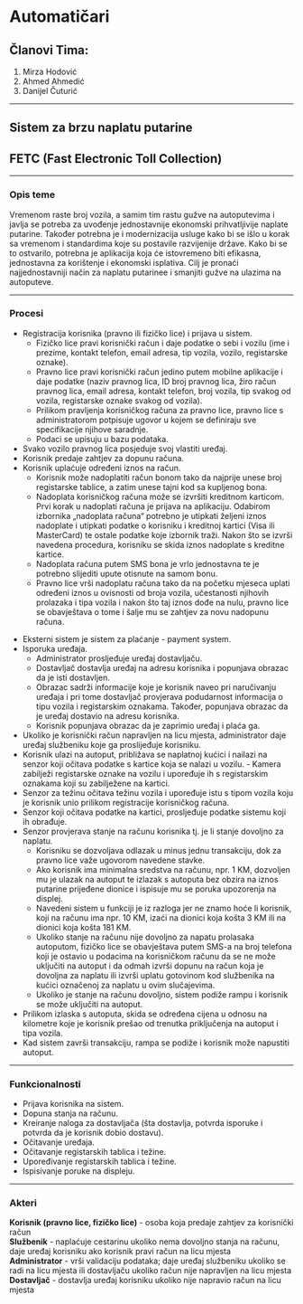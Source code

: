 # Automatičari
## Članovi Tima:

1. Mirza Hodović
2. Ahmed Ahmedić
3. Danijel Čuturić
---
## Sistem za brzu naplatu putarine  
## FETC (Fast Electronic Toll Collection)  
---
### Opis teme
Vremenom raste broj vozila, a samim tim rastu gužve na autoputevima i javlja se potreba za uvođenje jednostavnije ekonomski prihvatljivije naplate putarine. Također potrebna je i modernizacija usluge kako bi se išlo u korak sa vremenom i standardima koje su postavile razvijenije države. Kako bi se to ostvarilo, potrebna je aplikacija koja će istovremeno biti efikasna, jednostavna za korištenje i ekonomski isplativa. Cilj je pronaći najjednostavniji način za naplatu putarinee i smanjiti gužve na ulazima na autoputeve.

---
### Procesi

* Registracija korisnika (pravno ili fizičko lice) i prijava u sistem.  
  * Fizičko lice pravi korisnički račun i daje podatke o sebi i vozilu (ime i prezime, kontakt telefon, email adresa, tip vozila, vozilo, registarske oznake).
  * Pravno lice pravi korisnički račun jedino putem mobilne aplikacije i daje podatke (naziv pravnog lica, ID broj pravnog lica, žiro račun pravnog lica, email adresa, kontakt telefon, broj vozila, tip svakog od vozila, registarske oznake svakog od vozila).
  * Prilikom pravljenja korisničkog računa za pravno lice, pravno lice s administratorom potpisuje ugovor u kojem se definiraju sve specifikacije njihove saradnje. 
  * Podaci se upisuju u bazu podataka.
* Svako vozilo pravnog lica posjeduje svoj vlastiti uređaj.
* Korisnik predaje zahtjev za dopunu računa.
* Korisnik uplaćuje određeni iznos na račun.
  * Korisnik može nadoplatiti račun bonom tako da najprije unese broj registarske tablice, a zatim unese tajni kod sa kupljenog bona.
  * Nadoplata korisničkog računa može se izvršiti kreditnom karticom. Prvi korak u nadoplati računa je prijava na aplikaciju. Odabirom izbornika „nadoplata računa“ potrebno je utipkati željeni iznos nadoplate i utipkati podatke o korisniku i kreditnoj kartici (Visa ili MasterCard) te ostale podatke koje izbornik traži. Nakon što se izvrši navedena procedura, korisniku se skida iznos nadoplate s kreditne kartice.
  * Nadoplata računa putem SMS bona je vrlo jednostavna te je potrebno slijediti upute otisnute na samom bonu.
  * Pravno lice vrši nadoplatu računa tako da na početku mjeseca uplati određeni iznos u ovisnosti od broja vozila, učestanosti njihovih prolazaka i tipa vozila i nakon što taj iznos dođe na nulu, pravno lice se obavještava o tome i šalje mu se zahtjev za novu nadopunu računa.
- Eksterni sistem je sistem za plaćanje - payment system.
- Isporuka uređaja.  
  * Administrator prosljeđuje uređaj dostavljaču.  
  * Dostavljač dostavlja uređaj na adresu korisnika i popunjava obrazac da je isti dostavljen.
  * Obrazac sadrži informacije koje je korisnik naveo pri naručivanju uređaja i pri tome dostavljač provjerava podudarnost informacija o tipu vozila i registarskim oznakama. Također, popunjava obrazac da je uređaj dostavio na adresu korisnika.
  * Korisnik popunjava obrazac da je zaprimio uređaj i plaća ga.  
- Ukoliko je korisnički račun napravljen na licu mjesta, administrator daje uređaj službeniku koje ga proslijeđuje korisniku.
- Korisnik ulazi na autoput, približava se naplatnoj kućici i nailazi na senzor koji očitava podatke s kartice koja se nalazi u vozilu.  - Kamera zabilježi registarske oznake na vozilu i upoređuje ih s registarskim oznakama koji su zabilježene na kartici.  
- Senzor za težinu očitava težinu vozila i upoređuje istu s tipom vozila koju je korisnik unio prilikom registracije korisničkog računa.
- Senzor koji očitava podatke na kartici, prosljeđuje podatke sistemu koji ih obrađuje.   
- Senzor provjerava stanje na računu korisnika tj. je li stanje dovoljno za naplatu.
  - Korisniku se dozvoljava odlazak u minus jednu transakciju, dok za pravno lice važe ugovorom navedene stavke.  
  - Ako korisnik ima minimalna sredstva na računu, npr. 1 KM, dozvoljen mu je ulazak na autoput te izlazak s autoputa bez obzira na iznos putarine prijeđene dionice i ispisuje mu se poruka upozorenja na displej.   
  - Navedeni sistem u funkciji je iz razloga jer ne znamo hoće li korisnik, koji na računu ima npr. 10 KM, izaći na dionici koja košta 3 KM ili na dionici koja košta 181 KM.  
  - Ukoliko stanje na računu nije dovoljno za napatu prolasaka autoputom, fizičko lice se obavještava putem SMS-a na broj telefona koji je ostavio u podacima na korisničkom računu da se ne može uključiti na autoput i da odmah izvrši dopunu na račun koja je dovoljna za naplatu ili izvrši uplatu gotovinom kod službenika na kućici označenoj za naplatu u ovim slučajevima.
  - Ukoliko je stanje na računu dovoljno, sistem podiže rampu i korisnik se može uključiti na autoput.
- Prilikom izlaska s autoputa, skida se određena cijena u odnosu na kilometre koje je korisnik prešao od trenutka priključenja na autoput i tipa vozila.  
- Kad sistem završi transakciju, rampa se podiže i korisnik može napustiti autoput.  
--- 
### Funkcionalnosti

- Prijava korisnika na sistem.  
- Dopuna stanja na računu.  
- Kreiranje naloga za dostavljača (šta dostavlja, potvrda isporuke i potvrda da je korisnik dobio dostavu).
- Očitavanje uređaja.
- Očitavanje registarskih tablica i težine.  
- Upoređivanje registarskih tablica i težine.
- Ispisivanje poruke na displeju. 


---
### Akteri


**Korisnik (pravno lice, fizičko lice)** - osoba koja predaje zahtjev za korisnički račun  
**Službenik** - naplaćuje cestarinu ukoliko nema dovoljno stanja na računu, daje uređaj korisniku ako korisnik pravi račun na licu mjesta  
**Administrator** - vrši validaciju podataka; daje uređaj službeniku ukoliko se radi na licu mjesta ili dostavljaču ukoliko račun nije napravljen na licu mjesta  
**Dostavljač** - dostavlja uređaj korisniku ukoliko nije napravio račun na licu mjesta 

